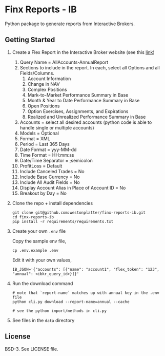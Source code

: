 # Finx Reports - IB
Python package to generate reports from Interactive Brokers.

## Getting Started

1. Create a Flex Report in the Interactive Broker website (see this [link](https://guides.interactivebrokers.com/ap/Content/activityflex.htm))
   1. Query Name = AllAccounts-AnnualReport
   2. Sections to include in the report. In each, select all Options and all Fields/Columns.
      1. Account Information
      2. Change in NAV
      3. Complex Positions
      4. Mark-to-Market Performance Summary in Base
      5. Month & Year to Date Performance Summary in Base
      6. Open Positions
      7. Option Exercises, Assignments, and Expirations
      8. Realized and Unrealized Performance Summary in Base
   3. Accounts = select all desired accounts (python code is able to handle single or multiple accounts)
   4. Models = Optional
   5. Format = XML
   6. Period = Last 365 Days
   7. Date Format = yyy-MM-dd
   8. Time Format = HH:mm:ss
   9. Date/Time Separator = ;semicolon
   10. ProfitLoss = Default
   11. Include Canceled Trades = No
   12. Include Base Currency = No
   13. Include All Audit Fields = No
   14. Display Account Alias in Place of Account ID = No
   15. Breakout by Day = No


2. Clone the repo + install dependencies
    
    ```
    git clone git@github.com:westonplatter/finx-reports-ib.git
    cd finx-reports-ib
    pip install -r requirements/requirements.txt
    ```

3. Create your own `.env` file
    
    Copy the sample env file,
    ```
    cp .env.example .env
    ```

    Edit it with your own values,
    ```
    IB_JSON='{"accounts": [{"name": "account1", "flex_token": "123", "annual": <ibkr_query_id>}]}'
    ```

4. Run the download command
    ```
    # note that `report-name` matches up with annual key in the .env file
    python cli.py download --report-name=annual --cache

    # see the python import/methods in cli.py
    ```

5. See files in the `data` directory



## License
BSD-3. See LICENSE file.
